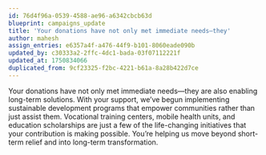 ```yaml
---
id: 76d4f96a-0539-4588-ae96-a6342cbcb63d
blueprint: campaigns_update
title: 'Your donations have not only met immediate needs—they'
author: mahesh
assign_entries: e6357a4f-a476-44f9-b101-8060eade090b
updated_by: c30333a2-2ffc-4dc1-bada-03f07112221f
updated_at: 1750834066
duplicated_from: 9cf23325-f2bc-4221-b61a-8a28b422d7ce
---
```

Your donations have not only met immediate needs—they are also enabling long-term solutions. With your support, we’ve begun implementing sustainable development programs that empower communities rather than just assist them. Vocational training centers, mobile health units, and education scholarships are just a few of the life-changing initiatives that your contribution is making possible. You’re helping us move beyond short-term relief and into long-term transformation.